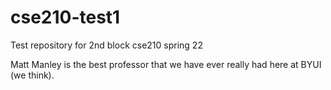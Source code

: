 # cse210-test1
Test repository for 2nd block cse210 spring 22

Matt Manley is the best professor that we have 
ever really had here at BYUI (we think).

